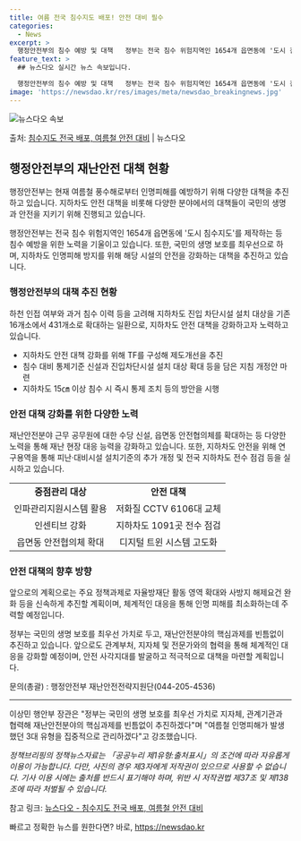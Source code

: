 ```yaml
---
title: 여름 전국 침수지도 배포! 안전 대비 필수
categories:
  - News
excerpt: >
  행정안전부의 침수 예방 및 대책   정부는 전국 침수 위험지역인 1654개 읍면동에 '도시 침수지도'를 제작…
feature_text: >
  ## 뉴스다오 실시간 뉴스 속보입니다.

  행정안전부의 침수 예방 및 대책   정부는 전국 침수 위험지역인 1654개 읍면동에 '도시 침수지도'를 제작…
image: 'https://newsdao.kr/res/images/meta/newsdao_breakingnews.jpg'
---
```


![뉴스다오 속보](https://newsdao.kr/res/images/meta/newsdao_breakingnews.jpg)

<p>출처: <a href="https://newsdao.kr/4365" rel="dofollow">침수지도 전국 배포, 여름철 안전 대비</a> | 뉴스다오</p>

<h2 data-ke-size="size26">행정안전부의 재난안전 대책 현황</h2>
행정안전부는 현재 여름철 풍수해로부터 인명피해를 예방하기 위해 다양한 대책을 추진하고 있습니다. 지하차도 안전 대책을 비롯해 다양한 분야에서의 대책들이 국민의 생명과 안전을 지키기 위해 진행되고 있습니다.

<p data-ke-size="size16">행정안전부는 전국 침수 위험지역인 1654개 읍면동에 '도시 침수지도'를 제작하는 등 침수 예방을 위한 노력을 기울이고 있습니다. 또한, 국민의 생명 보호를 최우선으로 하며, 지하차도 인명피해 방지를 위해 해당 시설의 안전을 강화하는 대책을 추진하고 있습니다.</p>

<h3 data-ke-size="size24">행정안전부의 대책 추진 현황</h3>
하천 인접 여부와 과거 침수 이력 등을 고려해 지하차도 진입 차단시설 설치 대상을 기존 16개소에서 431개소로 확대하는 일환으로, 지하차도 안전 대책을 강화하고자 노력하고 있습니다.

<ul>
  <li>지하차도 안전 대책 강화를 위해 TF를 구성해 제도개선을 추진</li>
  <li>침수 대비 통제기준 신설과 진입차단시설 설치 대상 확대 등을 담은 지침 개정안 마련</li>
  <li>지하차도 15㎝ 이상 침수 시 즉시 통제 조치 등의 방안을 시행</li>
</ul>

<h3 data-ke-size="size24">안전 대책 강화를 위한 다양한 노력</h3>
재난안전분야 근무 공무원에 대한 수당 신설, 읍면동 안전협의체를 확대하는 등 다양한 노력을 통해 재난 현장 대응 능력을 강화하고 있습니다. 또한, 지하차도 안전을 위해 연구용역을 통해 피난·대비시설 설치기준의 추가 개정 및 전국 지하차도 전수 점검 등을 실시하고 있습니다.

<table style="width: 100%;">
<tbody>
<tr>
<td style="text-align: center; height: 17px;"><b>중점관리 대상</b></td>
<td style="text-align: center; height: 17px;"><b>안전 대책</b></td>
</tr>
<tr>
<td style="text-align: center; height: 17px;">인파관리지원시스템 활용</td>
<td style="text-align: center; height: 17px;">저화질 CCTV 6106대 교체</td>
</tr>
<tr>
<td style="text-align: center; height: 17px;">인센티브 강화</td>
<td style="text-align: center; height: 17px;">지하차도 1091곳 전수 점검</td>
</tr>
<tr>
<td style="text-align: center; height: 17px;">읍면동 안전협의체 확대</td>
<td style="text-align: center; height: 17px;">디지털 트윈 시스템 고도화</td>
</tr>
</tbody>
</table>

<h3 data-ke-size="size24">안전 대책의 향후 방향</h3>
앞으로의 계획으로는 주요 정책과제로 자율방재단 활동 영역 확대와 사방지 해제요건 완화 등을 신속하게 추진할 계획이며, 체계적인 대응을 통해 인명 피해를 최소화하는데 주력할 예정입니다.

<p data-ke-size="size16">정부는 국민의 생명 보호를 최우선 가치로 두고, 재난안전분야의 핵심과제를 빈틈없이 추진하고 있습니다. 앞으로도 관계부처, 지자체 및 전문가와의 협력을 통해 체계적인 대응을 강화할 예정이며, 안전 사각지대를 발굴하고 적극적으로 대책을 마련할 계획입니다.</p>

<p data-ke-size="size16">문의(총괄) : 행정안전부 재난안전전략지원단(044-205-4536)</p>

<hr> 

이상민 행안부 장관은 "정부는 국민의 생명 보호를 최우선 가치로 지자체, 관계기관과 협력해 재난안전분야의 핵심과제를 빈틈없이 추진하겠다"며 "여름철 인명피해가 발생했던 3대 유형을 집중적으로 관리하겠다"고 강조했습니다.

<p data-ke-size="size16"><i>정책브리핑의 정책뉴스자료는 「공공누리 제1유형:출처표시」의 조건에 따라 자유롭게 이용이 가능합니다. 다만, 사진의 경우 제3자에게 저작권이 있으므로 사용할 수 없습니다. 기사 이용 시에는 출처를 반드시 표기해야 하며, 위반 시 저작권법 제37조 및 제138조에 따라 처벌될 수 있습니다.</i></p>

참고 링크: [뉴스다오 - 침수지도 전국 배포, 여름철 안전 대비](https://newsdao.kr/4365) 

빠르고 정확한 뉴스를 원한다면? 바로, <a href="https://newsdao.kr" rel="dofollow">https://newsdao.kr</a>


